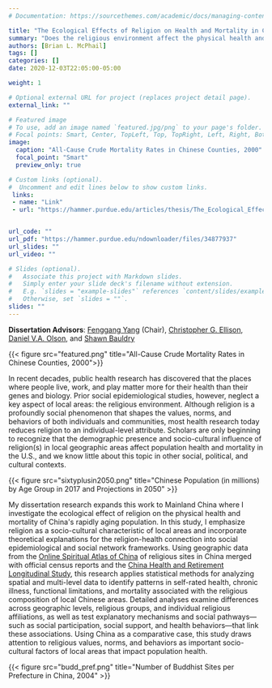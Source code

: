 ```yaml
---
# Documentation: https://sourcethemes.com/academic/docs/managing-content/

title: "The Ecological Effects of Religion on Health and Mortality in China (Dissertation)"
summary: "Does the religious environment affect the physical health and mortality of China's rapidly aging population? Using geographic data of religious sites in China merged with official census reports and a longitudinal survey of older adults, this study applies statistical methods for analyzing spatial and multi-level data to identify patterns in self-rated health, chronic illness, functional limitations, and mortality associated with the religious composition of local Chinese areas."
authors: [Brian L. McPhail]
tags: []
categories: []
date: 2020-12-03T22:05:00-05:00

weight: 1

# Optional external URL for project (replaces project detail page).
external_link: ""

# Featured image
# To use, add an image named `featured.jpg/png` to your page's folder.
# Focal points: Smart, Center, TopLeft, Top, TopRight, Left, Right, BottomLeft, Bottom, BottomRight.
image:
  caption: "All-Cause Crude Mortality Rates in Chinese Counties, 2000"
  focal_point: "Smart"
  preview_only: true

# Custom links (optional).
#  Uncomment and edit lines below to show custom links.
 links:
 - name: "Link"
 - url: "https://hammer.purdue.edu/articles/thesis/The_Ecological_Effects_of_Religion_on_Health_and_Mortality_in_China/19638693/1"


url_code: ""
url_pdf: "https://hammer.purdue.edu/ndownloader/files/34877937"
url_slides: ""
url_video: ""

# Slides (optional).
#   Associate this project with Markdown slides.
#   Simply enter your slide deck's filename without extension.
#   E.g. `slides = "example-slides"` references `content/slides/example-slides.md`.
#   Otherwise, set `slides = ""`.
slides: ""
---
```


**Dissertation Advisors**: [Fenggang Yang](https://cla.purdue.edu/directory/profiles/fenggang-yang.html) (Chair), [Christopher G. Ellison](https://www.uthscsa.edu/academics/biomedical-sciences/faculty/profile/64891/Ellison%2C-Christopher), [Daniel V.A. Olson](https://cla.purdue.edu/facultystaff/profiles/promoted/promotions-15/Olson._Dan.html), and [Shawn Bauldry](https://www.cla.purdue.edu/facultystaff/profiles/new/newfaculty-16/Bauldry._Shawn.html)

{{< figure src="featured.png" title="All-Cause Crude Mortality Rates in Chinese Counties, 2000">}}

In recent decades, public health research has discovered that the places where people live, work, and play matter more for their health than their genes and biology. Prior social epidemiological studies, however, neglect a key aspect of local areas: the religious environment. Although religion is a profoundly social phenomenon that shapes the values, norms, and behaviors of both individuals and communities, most health research today reduces religion to an individual-level attribute. Scholars are only beginning to recognize that the demographic presence and socio-cultural influence of religion(s) in local geographic areas affect population health and mortality in the U.S., and we know little about this topic in other social, political, and cultural contexts.

{{< figure src="sixtyplusin2050.png" title="Chinese Population (in millions) by Age Group in 2017 and Projections in 2050" >}}

My dissertation research expands this work to Mainland China where I investigate the ecological effect of religion on the physical health and mortality of China's rapidly aging population. In this study, I emphasize religion as a socio-cultural characteristic of local areas and incorporate theoretical explanations for the religion-health connection into social epidemiological and social network frameworks. Using geographic data from the [Online Spiritual Atlas of China](https://purr.purdue.edu/publications/3210/2) of religious sites in China merged with official census reports and the [China Health and Retirement Longitudinal Study](http://charls.pku.edu.cn/), this research applies statistical methods for analyzing spatial and multi-level data to identify patterns in self-rated health, chronic illness, functional limitations, and mortality associated with the religious composition of local Chinese areas. Detailed analyses examine differences across geographic levels, religious groups, and individual religious affiliations, as well as test explanatory mechanisms and social pathways—such as social participation, social support, and health behaviors—that link these associations. Using China as a comparative case, this study draws attention to religious values, norms, and behaviors as important socio-cultural factors of local areas that impact population health.

{{< figure src="budd_pref.png" title="Number of Buddhist Sites per Prefecture in China, 2004" >}}

